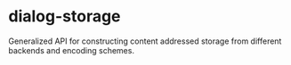 # dialog-storage

Generalized API for constructing content addressed storage from different
backends and encoding schemes.